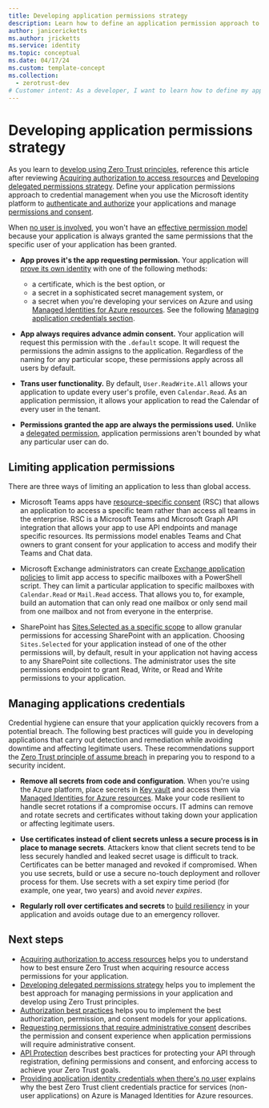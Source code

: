 ```yaml
---
title: Developing application permissions strategy
description: Learn how to define an application permission approach to credential management to authenticate, authorize, and manage permissions and consent.
author: janicericketts
ms.author: jricketts
ms.service: identity
ms.topic: conceptual
ms.date: 04/17/24
ms.custom: template-concept
ms.collection:
  - zerotrust-dev
# Customer intent: As a developer, I want to learn how to define my application permission approach to credential management to authenticate, authorize, and manage permissions and consent.
---
```

# Developing application permissions strategy

As you learn to [develop using Zero Trust principles](overview.md), reference this article after reviewing [Acquiring authorization to access resources](acquire-application-authorization-to-access-resources.md) and [Developing delegated permissions strategy](developer-strategy-delegated-permission.md). Define your application permissions approach to credential management when you use the Microsoft identity platform to [authenticate and authorize](/azure/active-directory/develop/authentication-vs-authorization) your applications and manage [permissions and consent](/azure/active-directory/develop/permissions-consent-overview).

When [no user is involved](../develop/identity-non-user-applications.md), you won't have an [effective permission model](developer-strategy-delegated-permission.md) because your application is always granted the same permissions that the specific user of your application has been granted.

- **App proves it's the app requesting permission.** Your application will [prove its own identity](../develop/identity-non-user-applications.md) with one of the following methods:
  - a certificate, which is the best option, or
  - a secret in a sophisticated secret management system, or
  - a secret when you're developing your services on Azure and using [Managed Identities for Azure resources](/azure/active-directory/managed-identities-azure-resources/overview). See the following [Managing application credentials section](#managing-applications-credentials).

- **App always requires advance admin consent.** Your application will request this permission with the `.default` scope. It will request the permissions the admin assigns to the application. Regardless of the naming for any particular scope, these permissions apply across all users by default.

- **Trans user functionality.** By default, `User.ReadWrite.All` allows your application to update every user's profile, even `Calendar.Read`. As an application permission, it allows your application to read the Calendar of every user in the tenant.

- **Permissions granted the app are always the permissions used.** Unlike a [delegated permission](developer-strategy-delegated-permission.md), application permissions aren't bounded by what any particular user can do.

## Limiting application permissions

There are three ways of limiting an application to less than global access.

- Microsoft Teams apps have [resource-specific consent](/microsoftteams/platform/graph-api/rsc/resource-specific-consent) (RSC) that allows an application to access a specific team rather than access all teams in the enterprise. RSC is a Microsoft Teams and Microsoft Graph API integration that allows your app to use API endpoints and manage specific resources. Its permissions model enables Teams and Chat owners to grant consent for your application to access and modify their Teams and Chat data.

- Microsoft Exchange administrators can create [Exchange application policies](/graph/auth-limit-mailbox-access) to limit app access to specific mailboxes with a PowerShell script. They can limit a particular application to specific mailboxes with `Calendar.Read` or `Mail.Read` access. That allows you to, for example, build an automation that can only read one mailbox or only send mail from one mailbox and not from everyone in the enterprise.

- SharePoint has [Sites.Selected as a specific scope](https://devblogs.microsoft.com/microsoft365dev/controlling-app-access-on-specific-sharepoint-site-collections/) to allow granular permissions for accessing SharePoint with an application. Choosing `Sites.Selected` for your application instead of one of the other permissions will, by default, result in your application not having access to any SharePoint site collections. The administrator uses the site permissions endpoint to grant Read, Write, or Read and Write permissions to your application.

## Managing applications credentials

Credential hygiene can ensure that your application quickly recovers from a potential breach. The following best practices will guide you in developing applications that carry out detection and remediation while avoiding downtime and affecting legitimate users. These recommendations support the [Zero Trust principle of assume breach](../zero-trust-overview.md) in preparing you to respond to a security incident.

- **Remove all secrets from code and configuration**. When you're using the Azure platform, place secrets in [Key vault](/azure/key-vault/general/basic-concepts) and access them via [Managed Identities for Azure resources](/azure/active-directory/managed-identities-azure-resources/overview). Make your code resilient to handle secret rotations if a compromise occurs. IT admins can remove and rotate secrets and certificates without taking down your application or affecting legitimate users.

- **Use certificates instead of client secrets unless a secure process is in place to manage secrets**. Attackers know that client secrets tend to be less securely handled and leaked secret usage is difficult to track. Certificates can be better managed and revoked if compromised. When you use secrets, build or use a secure no-touch deployment and rollover process for them. Use secrets with a set expiry time period (for example, one year, two years) and avoid *never expires*.

- **Regularly roll over certificates and secrets** to [build resiliency](/azure/active-directory/fundamentals/resilience-app-development-overview) in your application and avoids outage due to an emergency rollover.

## Next steps

- [Acquiring authorization to access resources](acquire-application-authorization-to-access-resources.md) helps you to understand how to best ensure Zero Trust when acquiring resource access permissions for your application.
- [Developing delegated permissions strategy](developer-strategy-delegated-permission.md) helps you to implement the best approach for managing permissions in your application and develop using Zero Trust principles.
- [Authorization best practices](developer-strategy-authorization-best-practices.md) helps you to implement the best authorization, permission, and consent models for your applications.
- [Requesting permissions that require administrative consent](permissions-require-admin-consent.md) describes the permission and consent experience when application permissions will require administrative consent.
- [API Protection](protect-api.md) describes best practices for protecting your API through registration, defining permissions and consent, and enforcing access to achieve your Zero Trust goals.
- [Providing application identity credentials when there's no user](identity-non-user-applications.md) explains why the best Zero Trust client credentials practice for services (non-user applications) on Azure is Managed Identities for Azure resources.
